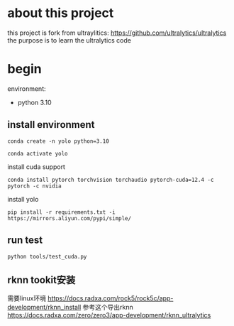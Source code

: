 # about this project

this project is fork from ultraylitics: https://github.com/ultralytics/ultralytics
the purpose is to learn the ultralytics code

# begin

environment:

- python 3.10

## install environment

```
conda create -n yolo python=3.10
```

```
conda activate yolo
```

<!-- install yolo as edit mode(源码安装)

```
pip install -e . -i https://mirrors.aliyun.com/pypi/simple/
``` -->

install cuda support 

```
conda install pytorch torchvision torchaudio pytorch-cuda=12.4 -c pytorch -c nvidia
```

install yolo

```
pip install -r requirements.txt -i https://mirrors.aliyun.com/pypi/simple/
```

## run test

```
python tools/test_cuda.py
```


## rknn tookit安装
需要linux环境
https://docs.radxa.com/rock5/rock5c/app-development/rknn_install
参考这个导出rknn
https://docs.radxa.com/zero/zero3/app-development/rknn_ultralytics

